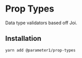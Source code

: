 # Prop Types
Data type validators based off Joi.

## Installation
```
yarn add @parameter1/prop-types
```

